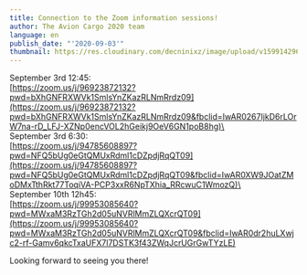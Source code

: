 ```yaml
---
title: Connection to the Zoom information sessions!
author: The Avion Cargo 2020 team
language: en
publish_date: "'2020-09-03'"
thumbnail: https://res.cloudinary.com/decninixz/image/upload/v1599142960/03_Avion_Cargo_Pub_ge_%C3%BCnie_VF_n1zksr.jpg
---
```

September 3rd 12:45:\
[https://zoom.us/j/96923872132?pwd=bXhGNFRXWVk1SmlsYnZKazRLNmRrdz09](https://zoom.us/j/96923872132?pwd=bXhGNFRXWVk1SmlsYnZKazRLNmRrdz09&fbclid=IwAR0267IjkD6rLOrW7na-rD_LFJ-XZNp0encVOL2hGeikj9OeV6GN1poB8hg)\
\
September 3rd 6:30:\
[https://zoom.us/j/94785608897?pwd=NFQ5bUg0eGtQMUxRdml1cDZpdjRqQT09](https://zoom.us/j/94785608897?pwd=NFQ5bUg0eGtQMUxRdml1cDZpdjRqQT09&fbclid=IwAR0XW9JOatZMoDMxTthRkt77ToqiVA-PCP3xxR6NpTXhia_RRcwuC1WmozQ)\
\
September 10th 12h45:\
[https://zoom.us/j/99953085640?pwd=MWxaM3RzTGh2d05uNVRlMmZLQXcrQT09](https://zoom.us/j/99953085640?pwd=MWxaM3RzTGh2d05uNVRlMmZLQXcrQT09&fbclid=IwAR0dr2huLXwjc2-rf-Gamv6qkcTxaUFX7l7DSTK3f43ZWqJcrUGrGwTYzLE)

Looking forward to seeing you there!